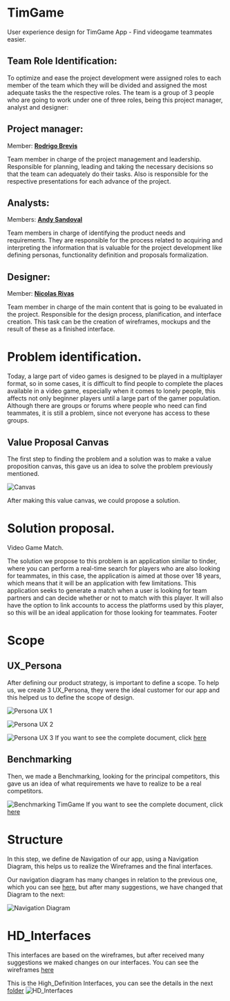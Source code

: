 # TimGame

User experience design for TimGame App - Find videogame teammates easier.

## Team Role Identification:
To optimize and ease the project development were assigned roles to each member of the team which they will be divided and assigned the most adequate tasks the the respective roles.
The team is a group of 3 people who are going to work under one of three roles, being this  project manager, analyst and designer:

## Project manager:
Member: [**Rodrigo Brevis**](https://github.com/R0drig0br)

Team member in charge of the project management and leadership. Responsible for planning, leading and taking the necessary decisions  so that the team can adequately do their tasks. Also is responsible for the respective presentations for each advance of the project.

## Analysts:
Members: [**Andy Sandoval**](https://github.com/andysandoval)

Team members in charge of identifying the product needs and requirements. They are responsible for the process related to acquiring and interpreting the information that is valuable for the project development like defining personas, functionality definition and proposals formalization.

## Designer:
Member: [**Nicolas Rivas**](https://github.com/nrivas03)

Team member in charge of the main content that is going to be evaluated in the project. Responsible for the design process, planification, and interface creation. This task can be the creation of wireframes, mockups and the result of these as a finished interface.

# Problem identification.

Today, a large part of video games is designed to be played in a multiplayer format, so in some cases, it is difficult to find people to complete the places available in a video game, especially when it comes to lonely people, this affects not only beginner players until a large part of the gamer population. Although there are groups or forums where people who need can find teammates, it is still a problem, since not everyone has access to these groups.

## Value Proposal Canvas

The first step to finding the problem and a solution was to make a value proposition canvas, this gave us an idea to solve the problem previously mentioned.

![Canvas](https://github.com/andysandoval/timgame/blob/main/outputs/Canvas/Value_Proposition_Canvas.png)

After making this value canvas, we could propose a solution.

# Solution proposal.

Video Game Match.

The solution we propose to this problem is an application similar to tinder, where you can perform a real-time search for players who are also looking for teammates, in this case, the application is aimed at those over 18 years, which means that it will be an application with few limitations. This application seeks to generate a match when a user is looking for team partners and can decide whether or not to match with this player. It will also have the option to link accounts to access the platforms used by this player, so this will be an ideal application for those looking for teammates.
Footer

# Scope

## UX_Persona

After defining our product strategy, is important to define a scope.  To help us, we create 3 UX_Persona, they were the ideal customer for our app and this helped us to define the scope of design.

![Persona UX 1](https://github.com/andysandoval/timgame/blob/65a33250c1eec5a73ed08f9941754c764f05e452/outputs/Person%20UX/UX%20Persona-1.png)

![Persona UX 2](https://github.com/andysandoval/timgame/blob/65a33250c1eec5a73ed08f9941754c764f05e452/outputs/Person%20UX/UX%20Persona-2.png)

![Persona UX 3](https://github.com/andysandoval/timgame/blob/65a33250c1eec5a73ed08f9941754c764f05e452/outputs/Person%20UX/UX%20Persona-3.png)
If you want to see the complete document, click [here](https://github.com/andysandoval/timgame/tree/main/outputs/Canvas)

## Benchmarking 

Then, we made a Benchmarking, looking for the principal competitors, this gave us an idea of what requirements we have to realize to be a real 
competitors.

![Benchmarking TimGame](https://github.com/andysandoval/timgame/blob/65a33250c1eec5a73ed08f9941754c764f05e452/outputs/BenchMarking/Benchmarking%20Comp.PNG)
If you want to see the complete document, click [here](https://github.com/andysandoval/timgame/tree/main/outputs/BenchMarking)

# Structure 
In this step, we define de Navigation of our app, using a Navigation Diagram, this helps us to realize the Wireframes and the final interfaces.

Our navigation diagram has many changes in relation to the previous one, which you can see [here](), but after many suggestions, we have changed that Diagram to the next: 

![Navigation Diagram](https://github.com/andysandoval/timgame/blob/main/outputs/Navigation%20Diagram/Navigation%20Diagram.png)

# HD_Interfaces
This interfaces are based on the wireframes, but after received many suggestions we maked changes on our interfaces.
You can see the wireframes [here](https://github.com/andysandoval/timgame/tree/main/outputs/Wireframes)

This is the High_Definition Interfaces, you can see the details in the next [folder](https://github.com/andysandoval/timgame/tree/main/outputs/Interfaces%20HD)
![HD_Interfaces](https://github.com/andysandoval/timgame/blob/main/outputs/Interfaces%20HD/TimGameInterface.png)



